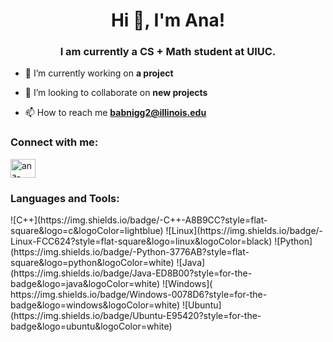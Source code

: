 <h1 align="center">Hi 👋, I'm Ana!</h1>
<h3 align="center">I am currently a CS + Math student at UIUC.</h3>

- 🔭 I’m currently working on **a project**

- 👯 I’m looking to collaborate on **new projects**

- 📫 How to reach me **babnigg2@illinois.edu**

<h3 align="left">Connect with me:</h3>
<p align="left">
<a href="https://linkedin.com/in/ana-babnigg" target="blank"><img align="center" src="https://raw.githubusercontent.com/rahuldkjain/github-profile-readme-generator/master/src/images/icons/Social/linked-in-alt.svg" alt="ana-babnigg" height="30" width="40" /></a>
</p>

<h3 align="left">Languages and Tools:</h3>
![C++](https://img.shields.io/badge/-C++-A8B9CC?style=flat-square&logo=c&logoColor=lightblue)
![Linux](https://img.shields.io/badge/-Linux-FCC624?style=flat-square&logo=linux&logoColor=black)
![Python](https://img.shields.io/badge/-Python-3776AB?style=flat-square&logo=python&logoColor=white)
![Java](https://img.shields.io/badge/Java-ED8B00?style=for-the-badge&logo=java&logoColor=white)
![Windows](	https://img.shields.io/badge/Windows-0078D6?style=for-the-badge&logo=windows&logoColor=white)
![Ubuntu](https://img.shields.io/badge/Ubuntu-E95420?style=for-the-badge&logo=ubuntu&logoColor=white)
